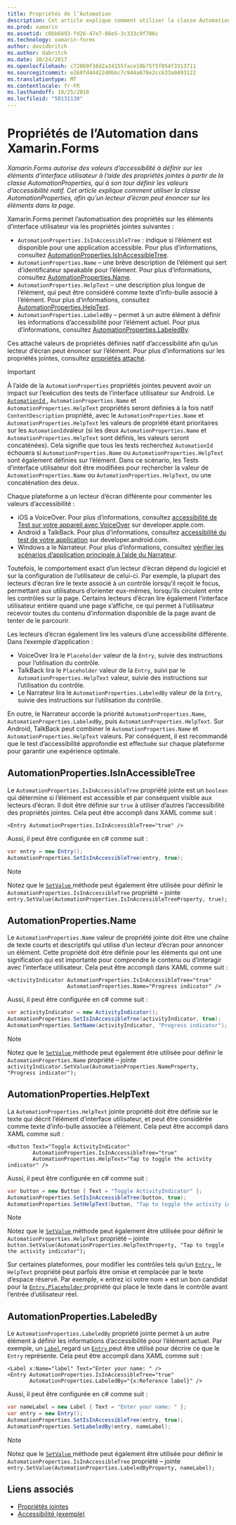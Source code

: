 ```yaml
---
title: Propriétés de l’Automation
description: Cet article explique comment utiliser la classe AutomationProperties dans une application Xamarin.Forms, afin qu’un lecteur d’écran peut énoncer sur les éléments dans la page.
ms.prod: xamarin
ms.assetid: c0bb6893-fd26-47e7-88e5-3c333c9f786c
ms.technology: xamarin-forms
author: davidbritch
ms.author: dabritch
ms.date: 10/24/2017
ms.openlocfilehash: c720b9f38d2a34155face10b75f5f054f3313711
ms.sourcegitcommit: e268fd44422d0bbc7c944a678e2cc633a0493122
ms.translationtype: MT
ms.contentlocale: fr-FR
ms.lasthandoff: 10/25/2018
ms.locfileid: "50131138"
---
```

# <a name="automation-properties-in-xamarinforms"></a>Propriétés de l’Automation dans Xamarin.Forms

_Xamarin.Forms autorise des valeurs d’accessibilité à définir sur les éléments d’interface utilisateur à l’aide des propriétés jointes à partir de la classe AutomationProperties, qui à son tour définir les valeurs d’accessibilité natif. Cet article explique comment utiliser la classe AutomationProperties, afin qu’un lecteur d’écran peut énoncer sur les éléments dans la page._

Xamarin.Forms permet l’automatisation des propriétés sur les éléments d’interface utilisateur via les propriétés jointes suivantes :

- `AutomationProperties.IsInAccessibleTree` : indique si l’élément est disponible pour une application accessible. Pour plus d’informations, consultez [AutomationProperties.IsInAccessibleTree](#isinaccessibletree).
- `AutomationProperties.Name` – une brève description de l’élément qui sert d’identificateur speakable pour l’élément. Pour plus d’informations, consultez [AutomationProperties.Name](#name).
- `AutomationProperties.HelpText` – une description plus longue de l’élément, qui peut être considéré comme texte d’info-bulle associé à l’élément. Pour plus d’informations, consultez [AutomationProperties.HelpText](#helptext).
- `AutomationProperties.LabeledBy` – permet à un autre élément à définir les informations d’accessibilité pour l’élément actuel. Pour plus d’informations, consultez [AutomationProperties.LabeledBy](#labeledby).

Ces attaché valeurs de propriétés définies natif d’accessibilité afin qu’un lecteur d’écran peut énoncer sur l’élément. Pour plus d’informations sur les propriétés jointes, consultez [propriétés attaché](~/xamarin-forms/xaml/attached-properties.md).

> [!IMPORTANT]
> À l’aide de la `AutomationProperties` propriétés jointes peuvent avoir un impact sur l’exécution des tests de l’interface utilisateur sur Android. Le [ `AutomationId` ](xref:Xamarin.Forms.Element.AutomationId), `AutomationProperties.Name` et `AutomationProperties.HelpText` propriétés seront définies à la fois natif `ContentDescription` propriété, avec le `AutomationProperties.Name` et `AutomationProperties.HelpText` les valeurs de propriété étant prioritaires sur les `AutomationId`valeur (si les deux `AutomationProperties.Name` et `AutomationProperties.HelpText` sont définis, les valeurs seront concaténées). Cela signifie que tous les tests recherchez `AutomationId` échouera si `AutomationProperties.Name` ou `AutomationProperties.HelpText` sont également définies sur l’élément. Dans ce scénario, les Tests d’interface utilisateur doit être modifiées pour rechercher la valeur de `AutomationProperties.Name` ou `AutomationProperties.HelpText`, ou une concaténation des deux.

Chaque plateforme a un lecteur d’écran différente pour commenter les valeurs d’accessibilité :

- iOS a VoiceOver. Pour plus d’informations, consultez [accessibilité de Test sur votre appareil avec VoiceOver](https://developer.apple.com/library/content/technotes/TestingAccessibilityOfiOSApps/TestAccessibilityonYourDevicewithVoiceOver/TestAccessibilityonYourDevicewithVoiceOver.html) sur developer.apple.com.
- Android a TalkBack. Pour plus d’informations, consultez [accessibilité du test de votre application](https://developer.android.com/training/accessibility/testing.html#talkback) sur developer.android.com.
- Windows a le Narrateur. Pour plus d’informations, consultez [vérifier les scénarios d’application principale à l’aide du Narrateur](/windows/uwp/accessibility/accessibility-testing#verify-main-app-scenarios-by-using-narrator/).

Toutefois, le comportement exact d’un lecteur d’écran dépend du logiciel et sur la configuration de l’utilisateur de celui-ci. Par exemple, la plupart des lecteurs d’écran lire le texte associé à un contrôle lorsqu’il reçoit le focus, permettant aux utilisateurs d’orienter eux-mêmes, lorsqu’ils circulent entre les contrôles sur la page. Certains lecteurs d’écran lire également l’interface utilisateur entière quand une page s’affiche, ce qui permet à l’utilisateur recevoir toutes du contenu d’information disponible de la page avant de tenter de le parcourir.

Les lecteurs d’écran également lire les valeurs d’une accessibilité différente. Dans l’exemple d’application :

- VoiceOver lira le `Placeholder` valeur de la `Entry`, suivie des instructions pour l’utilisation du contrôle.
- TalkBack lira le `Placeholder` valeur de la `Entry`, suivi par le `AutomationProperties.HelpText` valeur, suivie des instructions sur l’utilisation du contrôle.
- Le Narrateur lira le `AutomationProperties.LabeledBy` valeur de la `Entry`, suivie des instructions sur l’utilisation du contrôle.

En outre, le Narrateur accorde la priorité `AutomationProperties.Name`, `AutomationProperties.LabeledBy`, puis `AutomationProperties.HelpText`. Sur Android, TalkBack peut combiner le `AutomationProperties.Name` et `AutomationProperties.HelpText` valeurs. Par conséquent, il est recommandé que le test d’accessibilité approfondie est effectuée sur chaque plateforme pour garantir une expérience optimale.

<a name="isinaccessibletree" />

## <a name="automationpropertiesisinaccessibletree"></a>AutomationProperties.IsInAccessibleTree

Le `AutomationProperties.IsInAccessibleTree` propriété jointe est un `boolean` qui détermine si l’élément est accessible et par conséquent visible aux lecteurs d’écran. Il doit être définie sur `true` à utiliser d’autres l’accessibilité des propriétés jointes. Cela peut être accompli dans XAML comme suit :

```xaml
<Entry AutomationProperties.IsInAccessibleTree="true" />
```

Aussi, il peut être configurée en c# comme suit :

```csharp
var entry = new Entry();
AutomationProperties.SetIsInAccessibleTree(entry, true);
```

> [!NOTE]
> Notez que le [ `SetValue` ](xref:Xamarin.Forms.BindableObject.SetValue(Xamarin.Forms.BindableProperty,System.Object)) méthode peut également être utilisée pour définir le `AutomationProperties.IsInAccessibleTree` propriété – jointe `entry.SetValue(AutomationProperties.IsInAccessibleTreeProperty, true);`

<a name="name" />

## <a name="automationpropertiesname"></a>AutomationProperties.Name

Le `AutomationProperties.Name` valeur de propriété jointe doit être une chaîne de texte courts et descriptifs qui utilise d’un lecteur d’écran pour annoncer un élément. Cette propriété doit être définie pour les éléments qui ont une signification qui est importante pour comprendre le contenu ou d’interagir avec l’interface utilisateur. Cela peut être accompli dans XAML comme suit :

```xaml
<ActivityIndicator AutomationProperties.IsInAccessibleTree="true"
                   AutomationProperties.Name="Progress indicator" />
```

Aussi, il peut être configurée en c# comme suit :

```csharp
var activityIndicator = new ActivityIndicator();
AutomationProperties.SetIsInAccessibleTree(activityIndicator, true);
AutomationProperties.SetName(activityIndicator, "Progress indicator");
```

> [!NOTE]
> Notez que le [ `SetValue` ](xref:Xamarin.Forms.BindableObject.SetValue(Xamarin.Forms.BindableProperty,System.Object)) méthode peut également être utilisée pour définir le `AutomationProperties.Name` propriété – jointe `activityIndicator.SetValue(AutomationProperties.NameProperty, "Progress indicator");`

<a name="helptext" />

## <a name="automationpropertieshelptext"></a>AutomationProperties.HelpText

La `AutomationProperties.HelpText` jointe propriété doit être définie sur le texte qui décrit l’élément d’interface utilisateur, et peut être considérée comme texte d’info-bulle associée à l’élément. Cela peut être accompli dans XAML comme suit :

```xaml
<Button Text="Toggle ActivityIndicator"
        AutomationProperties.IsInAccessibleTree="true"
        AutomationProperties.HelpText="Tap to toggle the activity indicator" />
```

Aussi, il peut être configurée en c# comme suit :

```csharp
var button = new Button { Text = "Toggle ActivityIndicator" };
AutomationProperties.SetIsInAccessibleTree(button, true);
AutomationProperties.SetHelpText(button, "Tap to toggle the activity indicator");
```

> [!NOTE]
> Notez que le [ `SetValue` ](xref:Xamarin.Forms.BindableObject.SetValue(Xamarin.Forms.BindableProperty,System.Object)) méthode peut également être utilisée pour définir le `AutomationProperties.HelpText` propriété – jointe `button.SetValue(AutomationProperties.HelpTextProperty, "Tap to toggle the activity indicator");`

Sur certaines plateformes, pour modifier les contrôles tels qu’un [ `Entry` ](xref:Xamarin.Forms.Entry), le `HelpText` propriété peut parfois être omise et remplacée par le texte d’espace réservé. Par exemple, « entrez ici votre nom » est un bon candidat pour la [ `Entry.Placeholder` ](xref:Xamarin.Forms.Entry.Placeholder) propriété qui place le texte dans le contrôle avant l’entrée d’utilisateur réel.

<a name="labeledby" />

## <a name="automationpropertieslabeledby"></a>AutomationProperties.LabeledBy

Le `AutomationProperties.LabeledBy` propriété jointe permet à un autre élément à définir les informations d’accessibilité pour l’élément actuel. Par exemple, un [ `Label` ](xref:Xamarin.Forms.Label) regard un [ `Entry` ](xref:Xamarin.Forms.Entry) peut être utilisé pour décrire ce que le `Entry` représente. Cela peut être accompli dans XAML comme suit :

```xaml
<Label x:Name="label" Text="Enter your name: " />
<Entry AutomationProperties.IsInAccessibleTree="true"
       AutomationProperties.LabeledBy="{x:Reference label}" />
```

Aussi, il peut être configurée en c# comme suit :

```csharp
var nameLabel = new Label { Text = "Enter your name: " };
var entry = new Entry();
AutomationProperties.SetIsInAccessibleTree(entry, true);
AutomationProperties.SetLabeledBy(entry, nameLabel);
```

> [!NOTE]
> Notez que le [ `SetValue` ](xref:Xamarin.Forms.BindableObject.SetValue(Xamarin.Forms.BindableProperty,System.Object)) méthode peut également être utilisée pour définir le `AutomationProperties.IsInAccessibleTree` propriété – jointe `entry.SetValue(AutomationProperties.LabeledByProperty, nameLabel);`

## <a name="related-links"></a>Liens associés

- [Propriétés jointes](~/xamarin-forms/xaml/attached-properties.md)
- [Accessibilité (exemple)](https://developer.xamarin.com/samples/xamarin-forms/UserInterface/Accessibility/)
